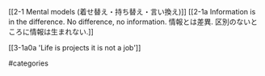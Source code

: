[[2-1 Mental models (着せ替え・持ち替え・言い換え)]]
[[2-1a Information is in the difference. No difference, no information. 情報とは差異. 区別のないところに情報は生まれない.]]

[[3-1a0a 'Life is projects it is not a job']]

#categories 